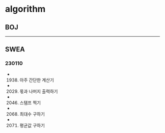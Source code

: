 # algorithm

## BOJ

***

## SWEA

### 230110

* 1938. 아주 간단한 계산기

* 2029. 몫과 나머지 출력하기

* 2046. 스탬프 찍기

* 2068. 최대수 구하기

* 2071. 평균값 구하기
